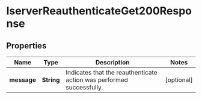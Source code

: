 

# IserverReauthenticateGet200Response


## Properties

| Name | Type | Description | Notes |
|------------ | ------------- | ------------- | -------------|
|**message** | **String** | Indicates that the reauthenticate action was performed successfully. |  [optional] |



